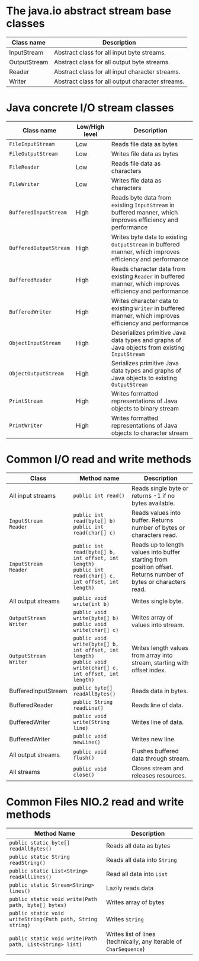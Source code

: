 # The java.io abstract stream base classes

| Class name   | Description                                      |
|--------------|--------------------------------------------------|
| InputStream  | Abstract class for all input byte streams.       |
| OutputStream | Abstract class for all output byte streams.      |
| Reader       | Abstract class for all input character streams.  |
| Writer       | Abstract class for all output character streams. |

# Java concrete I/O stream classes

| Class name             | Low/High level | Description                                                                                               |
|------------------------|----------------|-----------------------------------------------------------------------------------------------------------|
| `FileInputStream`      | Low            | Reads file data as bytes                                                                                  |
| `FileOutputStream`     | Low            | Writes file data as bytes                                                                                 |
| `FileReader`           | Low            | Reads file data as characters                                                                             |
| `FileWriter`           | Low            | Writes file data as characters                                                                            |
| `BufferedInputStream`  | High           | Reads byte data from existing `InputStream` in buffered manner, which improves efficiency and performance |
| `BufferedOutputStream` | High           | Writes byte data to existing `OutputStream` in buffered manner, which improves efficiency and performance |
| `BufferedReader`       | High           | Reads character data from existing `Reader` in buffered manner, which improves efficiency and performance |
| `BufferedWriter`       | High           | Writes character data to existing `Writer` in buffered manner, which improves efficiency and performance  |
| `ObjectInputStream`    | High           | Deserializes primitive Java data types and graphs of Java objects from existing `InputStream`             |
| `ObjectOutputStream`   | High           | Serializes primitive Java data types and graphs of Java objects to existing `OutputStream`                |
| `PrintStream`          | High           | Writes formatted representations of Java objects to binary stream                                         |
| `PrintWriter`          | High           | Writes formatted representations of Java objects to character stream                                      |

# Common I/O read and write methods

| Class                       | Method name                                                                                                     | Description                                                                                                      |
|-----------------------------|-----------------------------------------------------------------------------------------------------------------|------------------------------------------------------------------------------------------------------------------|
| All input streams           | `public int read()`                                                                                             | Reads single byte or returns -1 if no bytes available.                                                           |
| `InputStream`<br/>`Reader`  | `public int read(byte[] b)`<br/>`public int read(char[] c)`                                                     | Reads values into buffer. Returns number of bytes or characters read.                                            |
| `InputStream`<br/>`Reader`  | `public int read(byte[] b, int offset, int length)`<br/>`public int read(char[] c, int offset, int length)`     | Reads up to length values into buffer starting from position offset. Returns number of bytes or characters read. |
| All output streams          | `public void write(int b)`                                                                                      | Writes single byte.                                                                                              |
| `OutputStream`<br/>`Writer` | `public void write(byte[] b)`<br/>`public void write(char[] c)`                                                 | Writes array of values into stream.                                                                              |
| `OutputStream`<br/>`Writer` | `public void write(byte[] b, int offset, int length)`<br/>`public void write(char[] c, int offset, int length)` | Writes length values from array into stream, starting with offset index.                                         |
| BufferedInputStream         | `public byte[] readAllBytes()`                                                                                  | Reads data in bytes.                                                                                             |
| BufferedReader              | `public String readLine()`                                                                                      | Reads line of data.                                                                                              |
| BufferedWriter              | `public void write(String line)`                                                                                | Writes line of data.                                                                                             |
| BufferedWriter              | `public void newLine()`                                                                                         | Writes new line.                                                                                                 |
| All output streams          | `public void flush()`                                                                                           | Flushes buffered data through stream.                                                                            |
| All streams                 | `public void close()`                                                                                           | Closes stream and releases resources.                                                                            |

# Common Files NIO.2 read and write methods

| Method Name                                                | Description                                                        |
|------------------------------------------------------------|--------------------------------------------------------------------|
| `public static byte[] readAllBytes()`                      | Reads all data as bytes                                            |
| `public static String readString()`                        | Reads all data into `String`                                       |
| `public static List<String> readAllLines()`                | Read all data into `List`                                          |
| `public static Stream<String> lines()`                     | Lazily reads data                                                  |
| `public static void write(Path path, byte[] bytes)`        | Writes array of bytes                                              |
| `public static void writeString(Path path, String string)` | Writes `String`                                                    |
| `public static void write(Path path, List<String> list)`   | Writes list of lines (technically, any Iterable of `CharSequence`) |
